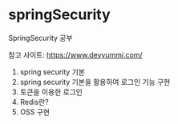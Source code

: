 # springSecurity
SpringSecurity 공부

참고 사이트: https://www.devyummi.com/

1. spring security 기본
2. spring security 기본을 활용하여 로그인 기능 구현
3. 토큰을 이용한 로그인
4. Redis란?
5. OSS 구현
